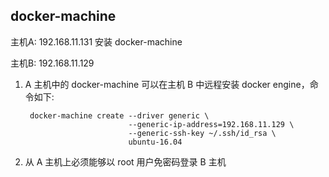 ## docker-machine 


主机A: 192.168.11.131 安装 docker-machine

主机B: 192.168.11.129

1. A 主机中的 docker-machine 可以在主机 B 中远程安装 docker engine，命令如下:
	
		docker-machine create --driver generic \
							  --generic-ip-address=192.168.11.129 \
							  --generic-ssh-key ~/.ssh/id_rsa \
							  ubuntu-16.04

2. 从 A 主机上必须能够以 root 用户免密码登录 B 主机